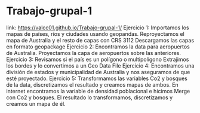 # Trabajo-grupal-1
link: https://valcc01.github.io/Trabajo-grupal-1/
Ejercicio 1:
Importamos los mapas de países, ríos y ciudades usando geopandas.
Reproyectamos el mapa de Australia y el resto de capas con CRS 3112
Descargamos las capas en formato geopackage
Ejercicio 2:
Encontramos la data para aeropuertos de Australia.
Proyectamos la capa de aeropuertos sobre las anteriores.
Ejercicio 3:
Revisamos si el país es un polígono o multipolígono
Extrajimos los bordes y lo convertimos a un Geo Data File
Ejercicio 4:
Encontramos una división de estados y municipalidad de Australia y nos aseguramos de que esté proyectado.
Ejercicio 5:
Transformamos las variables Co2 y bosques de la data, discretizamos el resultado y creamos mapas de ambos.
En internet encontramos la variable de densidad poblacional e hicimos Merge con Co2 y bosques. 
El resultado lo transformamos, discretizamos y creamos un mapa de él.
